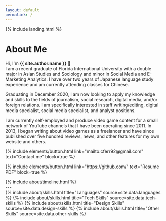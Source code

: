 ```yaml
---
layout: default
permalink: /
---
```


{% include landing.html %}
# **About Me**

Hi, I'm **{{ site.author.name }}** :wave:<br>
I am a recent graduate of Florida International University with a double major in Asian Studies and Sociology and minor in Social Media and E-Marketing Analytics. I have over two years of Japanese language study experience and am currently attending classes for Chinese.

Graduating in December 2020, I am now looking to apply my knowledge and skills to the fields of journalism, social research, digital media, and/or foreign relations. I am specifically interested in staff writing/editing, digital media specialist, social media specialist, and analyst positions.

I am currently self-employed and produce video game content for a small network of YouTube channels that I have been operating since 2011. In 2013, I began writing about video games as a freelancer and have since published over five hundred reviews, news, and other features for my own website and others. 

<p class="text-center">{% include elements/button.html link="mailto:cferr92@gmail.com" text="Contact me" block=true %}</p>
<p class="text-center">{% include elements/button.html link="https://github.com/" text="Resume PDF" block=true %}</p>

<div class="row">
{% include about/timeline.html %}
</div>
---
<div class="row">
{% include about/skills.html title="Languages" source=site.data.languages %}
{% include about/skills.html title="Tech Skills" source=site.data.tech-skills %}
{% include about/skills.html title="Design Skills" source=site.data.design-skills %}
{% include about/skills.html title="Other Skills" source=site.data.other-skills %}
</div>